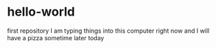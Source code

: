 # hello-world
first repository
I am typing things into this computer right now and I will have a pizza sometime later today
